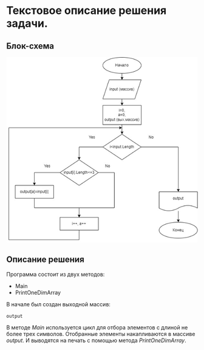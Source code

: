 # Текстовое описание решения задачи.
## Блок-схема
![Блок-схема](Блок-схема.jpg)

## Описание решения
Программа состоит из двух методов:
* Main
* PrintOneDimArray

В начале был создан выходной массив:
```
output
```
В методе *Main* используется цикл для отбора элементов с длиной не более трех символов. Отобранные элементы накапливаются в массиве *output*. И выводятся на печать с помощью метода *PrintOneDimArray*.

